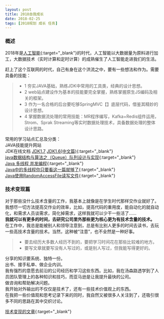 ```yaml
---
layout: post
title: 2018自我成长
date: 2018-02-25
tags: [2018规划 成长 任务]
---
```

### 概述 ###
2018年是[人工智能](https://zh.wikipedia.org/zh-hans/%E4%BA%BA%E5%B7%A5%E6%99%BA%E8%83%BD){:target="_blank"}的时代，人工智能以大数据量为原料进行加工，大数据技术（实时计算和定时计算）的成熟催生了人工智能走进我们的生活。

赶上了这个互联网的时代，自己有身在这个洪流之中，要有一些想法和作为。需要具备的技能：
> * 1 夯实JAVA基础，熟练JDK中常用的工具类，经典的设计思想。
> * 2 web站点建设作为基本的技能要完全掌握，熟练掌握原生JS编码及相关的框架。
> * 3 作为一名合格的后台要吃够SpringMVC【】底层代码，借鉴其精妙的设计思想。
> * 4 掌握数据流处理的常用技能：MR程序编写，Kafka+Redis组件运用，Strom、Sprak Streaming等实时数据处理技术，具备数据处理的整体设计思路。

常用的学习站点汇总及分类：   
JAVA技能提升网站  
JDK在线文档 [JDK1.7](http://tool.oschina.net/apidocs/apidoc?api=jdk_7u4)  [JDK1.6(中文篇)](http://tool.oschina.net/apidocs/apidoc?api=jdk-zh){:target="_blank"}    
[java数据结构与算法之（Queue）队列设计与实现](http://blog.csdn.net/javazejian/article/details/53375004){:target="_blank"}    
[Java 多线程 并发编程](http://blog.csdn.net/escaflone/article/details/10418651){:target="_blank"}  
[Java中的多线程你只要看这一篇就够了](http://www.cnblogs.com/wxd0108/p/5479442.html){:target="_blank"}  
[Java使用RandomAccessFile读写文件](http://blog.csdn.net/fengspg/article/details/50069837){:target="_blank"} 



### 技术变现篇 ###
对于那些没什么技术含量的工作，我基本上就像是在学生时代那样交作业就好了。我想尽一切方法提高交作业的效率，比如，提高代码的重用度，能自动化的就自动化，和需求人员谈需求，简化掉需求，这样我就可以少干一些活了……     
**我就可以有更多的时间，去研究公司里外那些更为核心更为有技术含量的技术。** 在工作中，我总是能被别人和领导注意到，总是有比别人更多的时间去读书，去玩一些高技术含量的技术。当然，这种被“注意”，也不全然是一种好事。

> * 要去经历大多数人经历不到的，要把学习时间花在那些比较难的地方。
> * 要写文章就要写没有人写过的，或是别人写过，但我能写得更好的。


分享的知识要系统、独特一份。  
出书、接手私单、做企业内训。  
我有强烈的意愿去前沿的公司经历和学习这些东西。比如，我在汤森路透学到了人员团队管理上的各种知识和技巧，而亚马逊是让我提升最快的公司。  
做咨询和帮助解决问题。     
我开始对外输出的不仅仅是技术了，还有一些技术价值观上的东西。  
在我把一些价值观和思考记录下来的同时，我自然又被很多人关注到了，还吸引很多不同的思路在其中交织讨论。   

[技术变现的文章](https://zhuanlan.zhihu.com/p/30477400){:target="_blank"}


